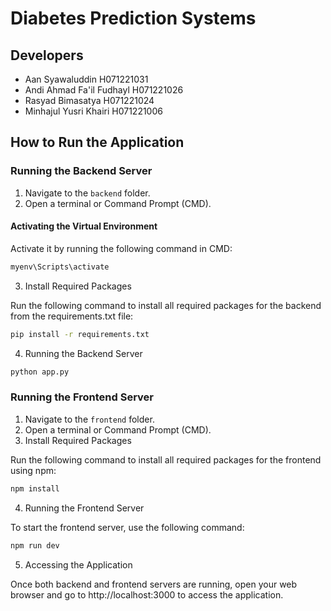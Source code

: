# Diabetes Prediction Systems

## Developers
- Aan Syawaluddin	H071221031
- Andi Ahmad Fa'il Fudhayl H071221026
- Rasyad Bimasatya H071221024
- Minhajul Yusri Khairi H071221006

## How to Run the Application

### Running the Backend Server

1. Navigate to the `backend` folder.
2. Open a terminal or Command Prompt (CMD).

#### Activating the Virtual Environment

Activate it by running the following command in CMD:

```bash
myenv\Scripts\activate
```

3. Install Required Packages

Run the following command to install all required packages for the backend from the requirements.txt file:

```bash
pip install -r requirements.txt
```

4. Running the Backend Server

```bash
python app.py
```

### Running the Frontend Server

1. Navigate to the `frontend` folder.
2. Open a terminal or Command Prompt (CMD).
3. Install Required Packages

Run the following command to install all required packages for the frontend using npm:

```bash
npm install
```

4. Running the Frontend Server

To start the frontend server, use the following command:

```bash
npm run dev
```

5. Accessing the Application

Once both backend and frontend servers are running, open your web browser and go to http://localhost:3000 to access the application.

